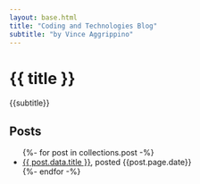 ```yaml
---
layout: base.html
title: "Coding and Technologies Blog"
subtitle: "by Vince Aggrippino"
---
```


# {{ title }}
<span class="subtitle">{{subtitle}}</span>

## Posts
<ul>
  {%- for post in collections.post -%}
    <li><a href="{{post.page.url}}">{{ post.data.title }}</a>, posted {{post.page.date}}</li>
  {%- endfor -%}
</ul>
